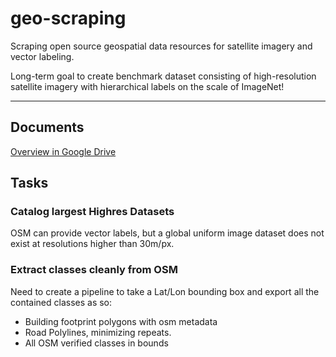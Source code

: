 # geo-scraping
Scraping open source geospatial data resources for satellite imagery and vector labeling. 

Long-term goal to create benchmark dataset consisting of high-resolution satellite imagery with hierarchical labels on the scale of ImageNet!

---

## Documents
[Overview in Google Drive](https://docs.google.com/document/d/1LZF6pNe4lkTXCMtIQ-QEX1oLKchhDIapM7k9Mr_Q3fY/edit#heading=h.i0ctbfaedsq)


## Tasks

### Catalog largest Highres Datasets
OSM can provide vector labels, but a global uniform image dataset does not exist at resolutions higher than 30m/px.

### Extract classes cleanly from OSM
Need to create a pipeline to take a Lat/Lon bounding box and export all the contained classes as so:
- Building footprint polygons with osm metadata
- Road Polylines, minimizing repeats.
- All OSM verified classes in bounds

